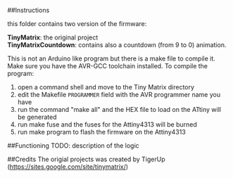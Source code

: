 ##Instructions

this folder contains two version of the firmware:

**TinyMatrix**: the original project  
**TinyMatrixCountdown**: contains also a countdown (from 9 to 0) animation.

This is not an Arduino like program but there is a make file to compile it. Make sure you have the AVR-GCC toolchain installed.
To compile the program:
1. open a command shell and move to the Tiny Matrix directory
2. edit the Makefile `PROGRAMMER` field with the AVR programmer name you have
3. run the command "make all" and the HEX file to load on the ATtiny will be generated
4. run make fuse and the fuses for the Attiny4313 will be burned
5. run make program to flash the firmware on the Attiny4313

##Functioning 
TODO: description of the logic

##Credits
The origial projects was created by TigerUp (https://sites.google.com/site/tinymatrix/)